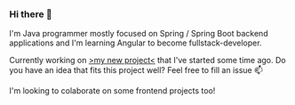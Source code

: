 ### Hi there 👋

I'm Java programmer mostly focused on Spring / Spring Boot backend applications and I'm learning Angular to become fullstack-developer.  

Currently working on [>my new project<](https://github.com/siwonpawel/microservice-restaurant) that I've started some time ago. Do you have an idea that fits this project well? Feel free to fill an issue 📫

I'm looking to colaborate on some frontend projects too!
 
<!--
**siwonpawel/siwonpawel** is a ✨ _special_ ✨ repository because its `README.md` (this file) appears on your GitHub profile.

Here are some ideas to get you started:

- 🔭 I’m currently working on ...
- 🌱 I’m currently learning ...
- 👯 I’m looking to collaborate on ...
- 🤔 I’m looking for help with ...
- 💬 Ask me about ...
- 📫 How to reach me: ...
- 😄 Pronouns: ...
- ⚡ Fun fact: ...
-->
